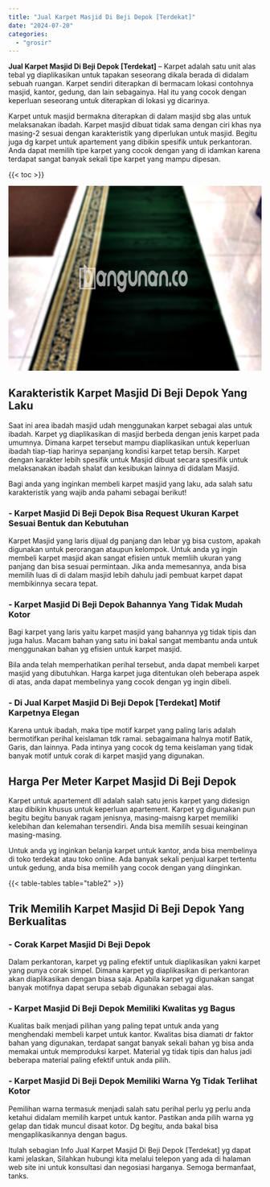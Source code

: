 ```yaml
---
title: "Jual Karpet Masjid Di Beji Depok [Terdekat]"
date: "2024-07-20"
categories: 
  - "grosir"
---
```


**Jual Karpet Masjid Di Beji Depok \[Terdekat\]** – Karpet adalah satu unit alas tebal yg diaplikasikan untuk tapakan seseorang dikala berada di didalam sebuah ruangan. Karpet sendiri diterapkan di bermacam lokasi contohnya masjid, kantor, gedung, dan lain sebagainya. Hal itu yang cocok dengan keperluan seseorang untuk diterapkan di lokasi yg dicarinya.

Karpet untuk masjid bermakna diterapkan di dalam masjid sbg alas untuk melaksanakan ibadah. Karpet masjid dibuat tidak sama dengan ciri khas nya masing-2 sesuai dengan karakteristik yang diperlukan untuk masjid. Begitu juga dg karpet untuk apartement yang dibikin spesifik untuk perkantoran. Anda dapat memilih tipe karpet yang cocok dengan yang di idamkan karena terdapat sangat banyak sekali tipe karpet yang mampu dipesan.

{{< toc >}}

![Jual Karpet Masjid Di Beji Depok [Terdekat]](/images/grosir-karpet-murah-51.png)

## Karakteristik Karpet Masjid Di Beji Depok Yang Laku

Saat ini area ibadah masjid udah menggunakan karpet sebagai alas untuk ibadah. Karpet yg diaplikasikan di masjid berbeda dengan jenis karpet pada umumnya. Dimana karpet tersebut mampu diaplikasikan untuk keperluan ibadah tiap-tiap harinya sepanjang kondisi karpet tetap bersih. Karpet dengan karakter lebih spesifik untuk Masjid dibuat secara spesifik untuk melaksanakan ibadah shalat dan kesibukan lainnya di didalam Masjid.

Bagi anda yang inginkan membeli karpet masjid yang laku, ada salah satu karakteristik yang wajib anda pahami sebagai berikut!

### \- Karpet Masjid Di Beji Depok Bisa Request Ukuran Karpet Sesuai Bentuk dan Kebutuhan

Karpet Masjid yang laris dijual dg panjang dan lebar yg bisa custom, apakah digunakan untuk perorangan ataupun kelompok. Untuk anda yg ingin membeli karpet masjid akan sangat efisien untuk memliih ukuran yang panjang dan bisa sesuai permintaan. Jika anda memesannya, anda bisa memilih luas di di dalam masjid lebih dahulu jadi pembuat karpet dapat membikinnya secara tepat.

### \- Karpet Masjid Di Beji Depok Bahannya Yang Tidak Mudah Kotor

Bagi karpet yang laris yaitu karpet masjid yang bahannya yg tidak tipis dan juga halus. Macam bahan yang satu ini bakal sangat membantu anda untuk menggunakan bahan yg efisien untuk karpet masjid.

Bila anda telah memperhatikan perihal tersebut, anda dapat membeli karpet masjid yang dibutuhkan. Harga karpet juga ditentukan oleh beberapa aspek di atas, anda dapat membelinya yang cocok dengan yg ingin dibeli.

### \- Di Jual Karpet Masjid Di Beji Depok \[Terdekat\] Motif Karpetnya Elegan

Karena untuk ibadah, maka tipe motif karpet yang paling laris adalah bermotifkan perihal keislaman tdk ramai. sebagaimana halnya motif Batik, Garis, dan lainnya. Pada intinya yang cocok dg tema keislaman yang tidak banyak motif untuk corak di karpet masjid yang digunakan.

## Harga Per Meter Karpet Masjid Di Beji Depok

Karpet untuk apartement dll adalah salah satu jenis karpet yang didesign atau dibikin khusus untuk keperluan apartement. Karpet yg digunakan pun begitu begitu banyak ragam jenisnya, masing-maisng karpet memiliki kelebihan dan kelemahan tersendiri. Anda bisa memilih sesuai keinginan masing-masing.

Untuk anda yg inginkan belanja karpet untuk kantor, anda bisa membelinya di toko terdekat atau toko online. Ada banyak sekali penjual karpet tertentu untuk gedung, anda bisa memilih yang cocok dengan yang diinginkan.

{{< table-tables table="table2" >}}

## Trik Memilih Karpet Masjid Di Beji Depok Yang Berkualitas

### \- Corak Karpet Masjid Di Beji Depok

Dalam perkantoran, karpet yg paling efektif untuk diaplikasikan yakni karpet yang punya corak simpel. Dimana karpet yg diaplikasikan di perkantoran akan diaplikasikan dengan biasa saja. Apabila karpet yg digunakan sangat banyak motifnya dapat serupa sebab digunakan sebagai alas.

### \- Karpet Masjid Di Beji Depok Memiliki Kwalitas yg Bagus

Kualitas baik menjadi pilihan yang paling tepat untuk anda yang menghendaki membeli karpet untuk kantor. Kwalitas bisa diamati dr faktor bahan yang digunakan, terdapat sangat banyak sekali bahan yg bisa anda memakai untuk memproduksi karpet. Material yg tidak tipis dan halus jadi beberapa material paling efektif untuk anda pilih.

### \- Karpet Masjid Di Beji Depok Memiliki Warna Yg Tidak Terlihat Kotor

Pemilihan warna termasuk menjadi salah satu perihal perlu yg perlu anda ketahui didalam memilih karpet untuk kantor. Pastikan anda pilih warna yg gelap dan tidak muncul disaat kotor. Dg begitu, anda bakal bisa mengaplikasikannya dengan bagus.

Itulah sebagian Info Jual Karpet Masjid Di Beji Depok \[Terdekat\] yg dapat kami jelaskan, Silahkan hubungi kita melalui telepon yang ada di halaman web site ini untuk konsultasi dan negosiasi harganya. Semoga bermanfaat, tanks.
